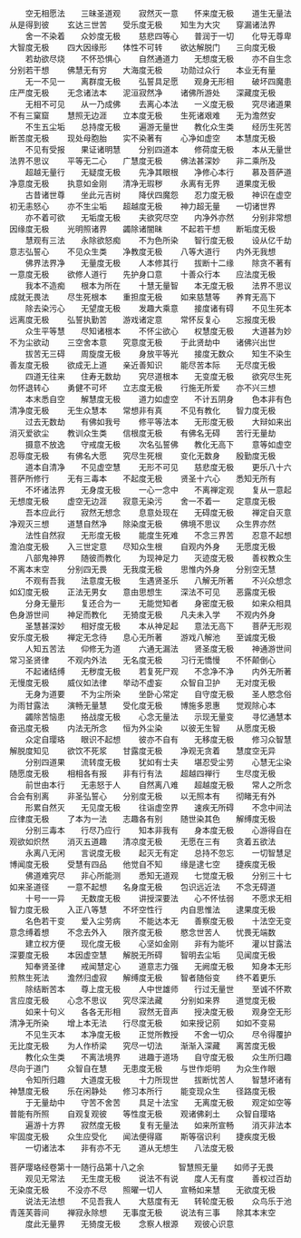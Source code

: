 <!-- { "loadSidebar": true } -->
　　空无相愿法　　三昧圣道观
　　寂然灭一意　　怀来度无极
　　道生无量法　　从是得到彼
　　玄达三世苦　　受乐度无极
　　知生为大灾　　穿漏诸法界
　　舍一不染着　　众妙度无极
　　慈悲四等心　　普润于一切
　　化导无尊卑　　大智度无极
　　四大因缘形　　体性不可转
　　欲达解脱门　　三向度无极
　　若劫欲尽烧　　不怀恐惧心
　　自然通道力　　无想度无极
　　亦不自生念　　分别若干想
　　佛慧无有穷　　大海度无极
　　功勋过众行　　本业无有量
　　无一不见一　　离群度无极
　　弘誓具足愿　　观身无形相
　　破坏四魔患　　庄严度无极
　　无念诸法本　　泥洹寂然净
　　诸佛所游处　　深藏度无极
　　无相不可见　　从一乃成佛
　　去离心本法　　一义度无极
　　究尽诸道果　　不有三窠窟
　　慧照无边涯　　立本度无极
　　生死诸艰难　　无为澹然安
　　不生五尘垢　　总持度无极
　　遍游无量世　　教化众生类
　　经历生死苦　　断苦度无极
　　现处母胞胎　　实不染著有
　　心净如虚空　　本慧度无极
　　不见有受报　　果证诸明慧
　　分别四道本　　修荷度无极
　　本从无量世　　法界不思议
　　平等无二心　　广慧度无极
　　佛法甚深妙　　非二乘所及
　　超越无量行　　无疑度无极
　　先净其眼根　　净修心本行
　　慕及菩萨道　　净意度无极
　　执意如金刚　　清净无瑕秽
　　永离有无界　　道果度无极
　　古昔诸世尊　　坐此元吉树
　　降伏四魔怨　　忍力度无极
　　神识在虚空　　初无恚怒心
　　亦不生尘垢　　超越度无极
　　神力超无量　　一切诸世界
　　亦不着可欲　　无垢度无极
　　夫欲究尽空　　内净外亦然
　　分别非常想　　因缘度无极
　　光明照诸界　　蠲除诸闇昧
　　不起若干想　　断垢度无极
　　慧观有三法　　永除欲怒痴
　　不为色所染　　智行度无极
　　设从亿千劫　　意志弘誓心
　　不见众生类　　净教度无极
　　八等大道行　　内外无我想
　　佛界法界净　　无量度无极
　　人本修其行　　拔断十二缘
　　除贪不著有　　一意度无极
　　欲修人道行　　先护身口意
　　十善众行本　　应法度无极
　　我本不造痴　　根本为所在
　　十慧无量智　　本无度无极
　　法界不思议　　成就无畏法
　　尽生死根本　　重担度无极
　　如来慈慧等　　养育无高下
　　除去染污心　　无望度无极
　　发趣大乘意　　接度诸有碍
　　不见生死本　　远离度无极
　　弘誓执勤苦　　游戏诸定意
　　常怀反复心　　忘报度无极
　　众生平等慧　　尽知诸根本
　　不怀尘欲心　　权慧度无极
　　大道甚为妙　　不为尘欲动
　　三空舍本意　　究意度无极
　　于此贤劫中　　诸佛兴出世
　　拔苦无三碍　　周旋度无极
　　身放平等光　　接度无数众
　　知生不染生　　善友度无极
　　欲成无上道　　亲近善知识
　　能尽苦本际　　无尽度无极
　　四道无往来　　住寿无数劫
　　究尽道根本　　无变度无极
　　欲究尽生死　　勿怀退转心
　　勇健不可坏　　立志度无极
　　行施无所爱　　亦不兴三想
　　本末悉自空　　解慧度无极
　　道力如虚空　　不计五阴身
　　色本非有色　　清净度无极
　　无生众慧本　　常想非有真
　　不见有教化　　智力度无极
　　过去无数劫　　有佛如我号
　　修平等法本　　无形度无极
　　大辩如来出　　消灭爱欲尘
　　教训众生类　　信根度无极
　　有佛名无碍　　苦行无量劫
　　摄意不放逸　　守戒度无极
　　次名弘誓佛　　教化无高下
　　意等如虚空　　忍辱度无极
　　有佛名大愿　　究尽生死根
　　变化无数身　　殷勤度无极
　　道本自清净　　不见虚空慧
　　无形不可见　　慈悲度无极
　　更乐八十六　　菩萨所修行
　　无有三毒本　　不起度无极
　　贤圣十六心　　悉知无所有
　　不坏诸法界　　无身度无极
　　一心一念中　　不离禅定观
　　复从一意起　　无想度无极
　　虚空无边涯　　寂意无染污
　　舍一不着一　　定意度无极
　　吾本应此行　　寂然无想念
　　息意处现在　　无碍度无极
　　禅定自灭意　　净观灭三想
　　道慧自然净　　除染度无极
　　佛境不思议　　众生界亦然
　　法性自然寂　　无形度无极
　　能度生死难　　不念三界苦
　　忍意不起想　　澹泊度无极
　　入三世定意　　尽知众生根
　　自观内外身　　无愿度无极
　　八部鬼神界　　随彼而教化
　　为现神足力　　灭迹度无极
　　善权教众生　　不离本末空
　　分别四无畏　　无我度无极
　　思惟内外身　　分别空无慧
　　不观有吾我　　法意度无极
　　生遇贤圣乐　　八解无所著
　　不兴众想念　　如幻度无极
　　正法无男女　　意由思想生
　　深法不可见　　恶露度无极
　　分身无量形　　复还合为一
　　无能觉知者　　身密度无极
　　如来众相具　　色身游世间
　　神足而教化　　无猗度无极
　　凡夫未入学　　不观内外身
　　圣慧甚深妙　　相好度无极
　　本从神足起　　意法无高下
　　菩萨无形观　　安乐度无极
　　禅定无念待　　息心无所著
　　游戏八解池　　至诚度无极
　　人知五苦法　　仰修无为道
　　六通无漏法　　贤圣度无极
　　神通游世间　　常习圣贤律
　　不观内外法　　无名度无极
　　习行无憍慢　　不怀颠倒心
　　不起诸结缚　　无秽度无极
　　若复死尸观　　不念净不净
　　内外无所著　　无慢度无极
　　威仪如法律　　举动不虚妄
　　众智自卫护　　无对度无极
　　无身为道要　　不为尘所染
　　坐卧心常定　　自守度无极
　　圣人愍念俗　　为雨甘露法
　　演畅无量慧　　受化度无极
　　博施多恩惠　　觉观除心本
　　蠲除苦恼患　　挌战度无极
　　心念无量法　　示现无量变
　　寻忆通慧本　　奋迅度无极
　　内法无所念　　恒为外尘染
　　以彼无生智　　从愿度无极
　　众定自璎珞　　眼识不起想
　　彼亦不自有　　无移度无极
　　修习众智慧　　解脱度知见
　　欲饮不死浆　　甘露度无极
　　净观无贪着　　慧度空无异
　　分别四道果　　流转度无极
　　犹如有士夫　　堪忍受尘劳
　　心慧无尘染　　随愿度无极
　　相相各有报　　非有行有法
　　超越四禅行　　生尽度无极
　　前世由本行　　无恚怒于人
　　自然离八难　　超越度无极
　　常人之所念　　合会有别离
　　非圣弘誓心　　分别度无极
　　以无照本有　　彻睹无有外
　　形累自然灭　　无见度无极
　　往诣虚空界　　速疾无所碍
　　不念中间法　　应律度无极
　　了本为一法　　志趣各有别
　　随世染其色　　解缚度无极
　　分别三毒本　　行尽乃应行
　　知本非我有　　身本度无极
　　心游得自在　　观欲如炽然
　　消灭五道趣　　清凉度无极
　　无愿在三有　　贪着五欲法
　　永离八无闲　　言说度无极
　　起灭无有定　　总持不忽忘
　　一切智慧足　　博闻度无极
　　受慧有四品　　他觉自不知
　　缘是逮七空　　捷疾度无极
　　佛道难究尽　　非心所能测
　　悉知无道观　　七觉度无极
　　分别三十七　　如来圣道径
　　一意不起想　　名身度无极
　　包识远近法　　不念无碍道
　　十号一一异　　无数度无极
　　讲授深要法　　心不怀怯弱
　　不愿求无相　　智力度无极
　　入正八等慧　　不坏空性行
　　内自思惟法　　逮果度无极
　　名色若干变　　爱入尘劳病
　　不能达本无　　善察度无极
　　十法空无变　　意念缚着想
　　不念去外入　　限齐度无极
　　愍念世苦人　　忧畏无端数
　　建立权方便　　现化度无极
　　心坚如金刚　　非有为能坏
　　灌以甘露法　　深要度无极
　　本因虚空慧　　解脱无所碍
　　智明去尘垢　　见闻度无极
　　知奉贤圣律　　戒闻慧定心
　　道意志力强　　无阙度无极
　　知身本无形　　煎熬生死法
　　澹然归虚寂　　解缚度无极
　　智者随俗变　　终不着更乐
　　除结断苦本　　尊上度无极
　　人中世雄师　　行过无量世
　　至诚不怀欺　　言应度无极
　　心念不思议　　究尽深法藏
　　分别如来界　　道觉度无极
　　如来十句义　　各各无形相
　　寂然无音声　　授决度无极
　　观身空无形　　清净无所染
　　增上本无法　　行尽度无极
　　如来授记莂　　如如不变易
　　不见生灭本　　本净度无极
　　正觉所教授　　不舍一切众
　　尽令得覆护　　无比度无极
　　为人作桥梁　　究尽一切法
　　渐渐入深藏　　离苦度无极
　　教化众生类　　不离法境界
　　进趣于道场　　自守度无极
　　众生所归趣　　尽向于道门
　　众智自在慧　　无患度无极
　　与世作炬明　　为众生作眼
　　令知所归趣　　大道度无极
　　十力所现世　　拔断忧苦人
　　智慧坏诸有　　神慧度无极
　　乐在闲静处　　修习本所行
　　能变现众生　　径路度无极
　　于无量劫中　　守苦不舍苦
　　具足十法宝　　无离度无极
　　观定如空等　　普能有所照
　　自观复观彼　　等性度无极
　　观诸佛刹土　　众智自璎珞
　　遍游十方界　　寂然度无极
　　复有无量法　　如来所宣畅
　　消灭非法本　　牢固度无极
　　众生应受化　　闻法便得寤
　　斯等宿识利　　捷疾度无极
　　一切诸法本　　非有亦不无
　　道从无想生　　八法度无极




菩萨璎珞经卷第十一随行品第十八之余　　
　　智慧照无量　　如师子无畏
　　观见无常法　　无生度无极
　　说法不有说　　度人无有度
　　善权过百劫　　无染度无极
　　不没亦不尽　　照曜一切人
　　宣畅如来慧　　无欲度无极
　　说法无法想　　不见吾我人
　　大慈度有无　　转轮度无极
　　众鸟乐于池　　青莲芙蓉间
　　禅寂永除想　　无事度无极
　　说法有三事　　除其本末空
　　度此无量界　　无猗度无极
　　念察人根源　　观彼心识意
